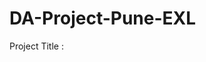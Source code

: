 # DA-Project-Pune-EXL
Project Title  :                                                                                                                                                                             
